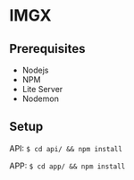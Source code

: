 # IMGX

## Prerequisites
* Nodejs
* NPM
* Lite Server
* Nodemon

## Setup
API: `$ cd api/ && npm install`

APP: `$ cd app/ && npm install`